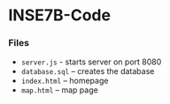 # INSE7B-Code
### Files
- `server.js` - starts server on port 8080
- `database.sql` – creates the database
- `index.html` – homepage
- `map.html` – map page
